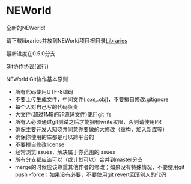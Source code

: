 # NEWorld

全新的NEWorld!

请下载libraries并放到NEWorld项目根目录[Libraries](http://pan.baidu.com/s/1jHz7rAe)

最新进度在0.5.0分支

Git协作协议(试行)

NEWorld Git协作基本原则

- 所有代码使用UTF-8编码
- 不要上传生成文件，中间文件(*.exe,*.obj)，不要擅自修改.gitignore
- 每个人对自己写的代码负责
- 大文件(超过1MB的非源码文件)使用git lfs
- 所有人必须通过git测试之后才能拥有write权限，否则请使用PR
- 确保主要开发人知晓并同意你要做的大修改（重构，加入新库等）
- 确保你使用的库都是可以跨平台的
- 不要擅自修改license
- 经常浏览issues，解决属于你范围的issues
- 所有分支都应该可以（或计划可以）合并到master分支
- merge的时候应该尊重其他作者的修改；如果没有特殊情况，不要使用git push -force；如果没有必要，不要使用git revert回滚别人的代码

